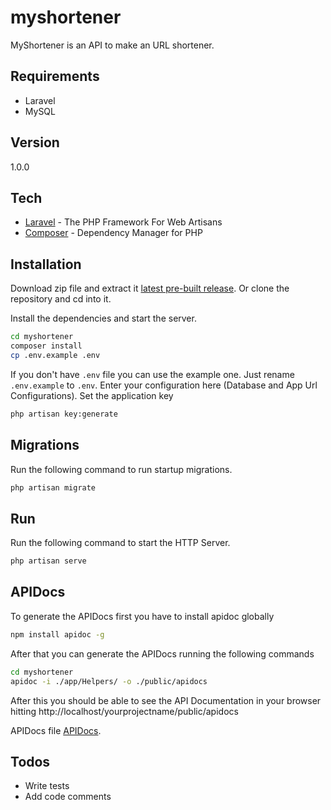 # myshortener

MyShortener is an API to make an URL shortener.

## Requirements
  - Laravel 
  - MySQL

## Version
1.0.0

## Tech

* [Laravel] - The PHP Framework For Web Artisans
* [Composer] - Dependency Manager for PHP

## Installation

Download zip file and extract it [latest pre-built release](https://github.com/reysmerwvr/myshortener). Or clone the repository and cd into it.

Install the dependencies and start the server.

```sh
cd myshortener
composer install
cp .env.example .env
```

If you don't have `.env` file you can use the example one. Just rename `.env.example` to `.env`. Enter your configuration here (Database and App Url Configurations). Set the application key

```sh
php artisan key:generate
```

## Migrations

Run the following command to run startup migrations.

```sh
php artisan migrate
```

## Run

Run the following command to start the HTTP Server.

```sh
php artisan serve
```

## APIDocs
To generate the APIDocs first you have to install apidoc globally

```sh
npm install apidoc -g
```

After that you can generate the APIDocs running the following commands

```sh
cd myshortener
apidoc -i ./app/Helpers/ -o ./public/apidocs
```

After this you should be able to see the API Documentation in your browser hitting http://localhost/yourprojectname/public/apidocs

APIDocs file [APIDocs](https://github.com/reysmerwvr/myshortener/tree/master/app/Helpers/ApiDocs.php).

## Todos
  - Write tests
  - Add code comments

[//]: # (These are reference links used in the body of this note and get stripped out when the markdown processor does 
its job. There is no need to format nicely because it shouldn't be seen. Thanks SO - http://stackoverflow.com/questions/4823468/store-comments-in-markdown-syntax)

   [Laravel]: <https://laravel.com/>
   [Composer]: <https://getcomposer.org/>